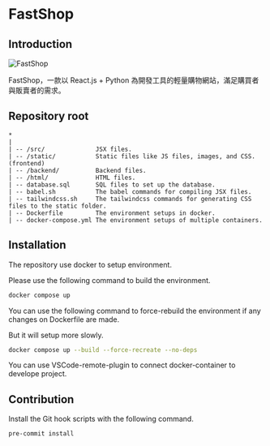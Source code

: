 # FastShop

## Introduction

![FastShop](https://user-images.githubusercontent.com/69747731/189900653-63525935-2691-487d-9709-1a030ff7c470.png)

FastShop，一款以 React.js + Python 為開發工具的輕量購物網站，滿足購買者與販賣者的需求。

## Repository root

```
*
|
| -- /src/              JSX files.
| -- /static/           Static files like JS files, images, and CSS. (frontend)
| -- /backend/          Backend files.
| -- /html/             HTML files.
| -- database.sql       SQL files to set up the database.
| -- babel.sh           The babel commands for compiling JSX files.
| -- tailwindcss.sh     The tailwindcss commands for generating CSS files to the static folder.
| -- Dockerfile         The environment setups in docker.
| -- docker-compose.yml The environment setups of multiple containers.
```

## Installation

The repository use docker to setup environment.

Please use the following command to build the environment.

```bash
docker compose up
```

You can use the following command to force-rebuild the environment if any changes on Dockerfile are made.

But it will setup more slowly.

```bash
docker compose up --build --force-recreate --no-deps
```

You can use VSCode-remote-plugin to connect docker-container to develope project.

## Contribution

Install the Git hook scripts with the following command.

```bash
pre-commit install
```
